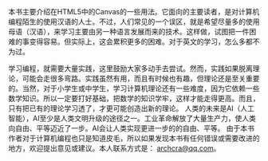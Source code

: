 本书主要介绍在HTML5中的Canvas的一些用法。它面向的主要读者，是对计算机编程陌生的使用汉语的人士。不过，人们常见的一个误区，就是希望尽量多的使用母语（汉语），来学习主要由另一种语言发展而来的技术。这样做，试图把一件困难的事变得容易。但实际上，这会累积更多的困难。对于英文的学习，怎么多都不为过。

学习编程，就需要大量实践，这里鼓励大家多动手去尝试。然而，实践如果脱离理论，可能会走很多弯路。实践虽然有用，而且有时候也有趣，但理论还是至关重要的。当然，对于小学生或中学生，学习计算机理论还有一些难度，因为它依赖一些数学知识。所以一定要打好基础，把数学的知识学牢，这样才能走得更高。而且，只有把已有的理论学习透了，才更可能创造出新的理论。
人类的未来是AI（人工智能），AI至少是人类文明升级的途径之一。工业革命解放了大量生产力，使人类向自由、平等迈近了一步。AI会让人类实现更进一步的的自由、平等。
由于本书作者对于计算机编程也只是知道皮毛，所以如果发现本书有任何错误或需要改进的地方，欢迎提出意见或建议。本人联系方式是： archcra@qq.com。
    
    
    